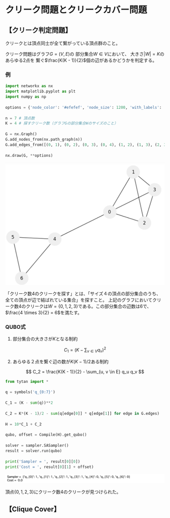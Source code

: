 # クリーク問題とクリークカバー問題

## 【クリーク判定問題】

クリークとは頂点同士が全て繋がっている頂点群のこと。

クリーク問題はグラフ$G = (V, E)$の
部分集合$W\in V$において、
大きさ$|W| = K$のあらゆる2点を
繋ぐ$\frac{K(K - 1)}{2}$個の辺があるかどうかを判定する。

### 例

```python 
import networkx as nx
import matplotlib.pyplot as plt
import numpy as np

options = {'node_color': '#efefef', 'node_size': 1200, 'with_labels': 'True'}

n = 7 # 頂点数
K = 4 # 探すクリーク数（グラフGの部分集合Wのサイズのこと）

G = nx.Graph()
G.add_nodes_from(nx.path_graph(n))
G.add_edges_from([(0, 1), (0, 2), (0, 3), (0, 4), (1, 2), (1, 3), (2, 3), (4, 6), (4, 5), (5, 6)])

nx.draw(G, **options)
```
![tutorial05_1](./pic/tutorial05_01.png)

「クリーク数4のクリークを探す」とは、「サイズ４の頂点の部分集合のうち、全ての頂点が辺で結ばれている集合」を探すこと。
上記のグラフにおいてクリーク数4のクリークは$W = \{0, 1, 2, 3\}$である。この部分集合の辺数は6で、$\frac{4 \times 3}{2} = 6$を満たす。

### QUBO式

1. 部分集合の大きさが$K$となる制約

$$
    C_1 = \left(K - \sum_{v \in V} q_v \right)^2
$$

2. あらゆる２点を繋ぐ辺の数が$K(K - 1) /2$ある制約

$$
    C_2 = \frac{K(K - 1)}{2} - \sum_{u, v \in E} q_u q_v
$$

```python 
from tytan import *

q = symbols('q_{0:7}')

C_1 = (K - sum(q))**2

C_2 = K*(K - 1)/2 - sum(q[edge[0]] * q[edge[1]] for edge in G.edges)

H = 10*C_1 + C_2

qubo, offset = Compile(H).get_qubo()

solver = sampler.SASampler()
result = solver.run(qubo)

print('Sampler = ', result[0][0])
print('Cost = ', result[0][1] + offset)
```
![tutorial05_02](./pic/tutorial05_02.png)

頂点$\{0, 1, 2, 3\}$にクリーク数4のクリークが見つけられた。

## 【Clique Cover】

